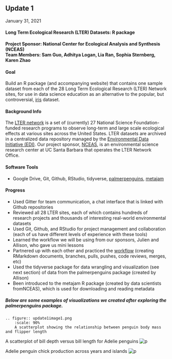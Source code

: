 

## Update 1
January 31, 2021

#### Long Term Ecological Research (LTER) Datasets: R package
**Project Sponsor: National Center for Ecological Analysis and Synthesis (NCEAS)** \
**Team Members: Sam Guo, Adhitya Logan, Lia Ran, Sophia Sternberg, Karen Zhao**

#### Goal
Build an R package (and accompanying website) that contains one sample dataset from each of the 28 Long Term Ecological Research (LTER) Network sites, for use in data science education as an alternative to the popular, but controversial, [iris](https://archive.ics.uci.edu/ml/datasets/Iris) dataset. 


#### Background Info
The [LTER network](https://lternet.edu/) is a set of (currently) 27 National Science Foundation-funded research programs to observe long-term and large scale ecological effects at various sites across the United States. LTER datasets are archived in a centralized data repository managed by the [Environmental Data Initiative (EDI)](https://portal.edirepository.org/nis/home.jsp). Our project sponsor, [NCEAS](https://www.nceas.ucsb.edu/), is an environmental science research center at UC Santa Barbara that operates the LTER Network Office.


#### Software Tools
- Google Drive, Git, Github, RStudio, tidyverse, [palmerpenguins](https://allisonhorst.github.io/palmerpenguins/index.html), [metajam](https://github.com/NCEAS/metajam)

#### Progress
- Used Gitter for team communication, a chat interface that is linked with Github repositories
- Reviewed all 28 LTER sites, each of which contains hundreds of research projects and thousands of interesting real-world environmental datasets
- Used Git, Github, and RStudio for project management and collaboration (each of us have different levels of experience with these tools)
- Learned the workflow we will be using from our sponsors, Julien and Allison, who gave us mini lessons
- Partnered up with each other and practiced the [workflow](https://github.com/adhil0/git-collab) (creating RMarkdown documents, branches, pulls, pushes, code reviews, merges, etc)
- Used the tidyverse package for data wrangling and visualization (see next section) of data from the palmerpenguins package (created by Allison)
- Been introduced to the metajam R package (created by data scientists fromNCEAS), which is used for downloading and reading metadata

##### Below are some examples of visualizations we created after exploring the palmerpenguins package. 

```{eval-rst}
.. figure:: update1image1.png
    :scale: 90% 
    A scatterplot showing the relationship between penguin body mass and flipper length
```

A scatterplot of bill depth versus bill length for Adelie penguins
![p](https://github.com/karenezhao/ucsb-ds-capstone-2021.github.io/blob/main/ucsb_ds_capstone_projects_2021/projects/nceas/update1image2.png?raw=true)

Adelie penguin chick production across years and islands
![p](https://github.com/karenezhao/ucsb-ds-capstone-2021.github.io/blob/main/ucsb_ds_capstone_projects_2021/projects/nceas/update1image3.png?raw=true)

